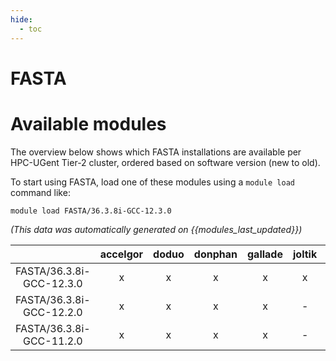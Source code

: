 ```yaml
---
hide:
  - toc
---
```


FASTA
=====

# Available modules


The overview below shows which FASTA installations are available per HPC-UGent Tier-2 cluster, ordered based on software version (new to old).

To start using FASTA, load one of these modules using a `module load` command like:

```shell
module load FASTA/36.3.8i-GCC-12.3.0
```

*(This data was automatically generated on {{modules_last_updated}})*  

| |accelgor|doduo|donphan|gallade|joltik|shinx|skitty|
| :---: | :---: | :---: | :---: | :---: | :---: | :---: | :---: |
|FASTA/36.3.8i-GCC-12.3.0|x|x|x|x|x|x|x|
|FASTA/36.3.8i-GCC-12.2.0|x|x|x|x|-|-|-|
|FASTA/36.3.8i-GCC-11.2.0|x|x|x|x|-|-|-|
